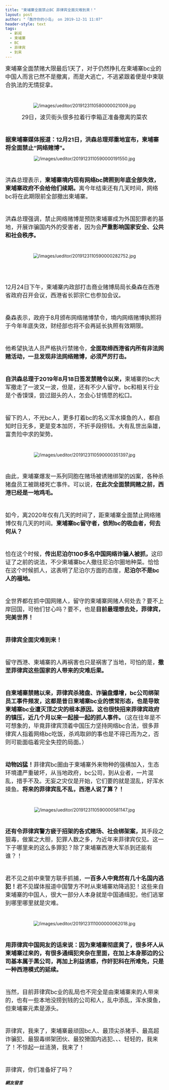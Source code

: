 ```yaml
---
title: "柬埔寨全面禁止BC 菲律宾全面灾难到来！"
layout: post
author: "「轰炸你的小岛」 on 2019-12-31 11:07"
header-style: text
tags:
  - 新闻
  - 柬埔寨
  - BC
  - 菲律宾
  - 到来
---
```


<p><span style="font-size: 18px;">柬埔寨全面禁赌大限最后1天了，对于仍然挣扎在柬埔寨bc业的中国人而言已然不是撤离，而是大逃亡，不逃紧跟着便是中柬联合执法的无情捉拿。</span></p>
<p><br></p>
<p style="text-align: center;"><img src="http://images.feileyuan.com/images/ueditor/2019123110580000021009.jpg" title="/images/ueditor/2019123110580000021009.jpg" alt="/images/ueditor/2019123110580000021009.jpg"></p>
<p style="text-align: center;"><span style="font-size: 18px;">29日，波贝街头很多拉着行李箱正准备撤离的菜农</span></p>
<p><br></p>
<p><span style="font-size: 18px;"><strong>据柬埔寨媒体报道：12月21日，洪森总理郑重地宣布，柬埔寨将全面禁止“网络赌博”。</strong></span></p>
<p style="text-align: center;"><img src="http://images.feileyuan.com/images/ueditor/2019123110590000191550.jpg" title="/images/ueditor/2019123110590000191550.jpg" alt="/images/ueditor/2019123110590000191550.jpg"></p>
<p><br></p>
<p><span style="font-size: 18px;">洪森总理表示，<strong>柬埔寨境内现有网络<span style="font-size: 18px;">bc</span>牌照到年底全部失效，柬埔寨政府不会给他们续期。</strong>离今年结束还有几天时间，网络<span style="font-size: 18px;">bc</span>将在此期限前全部撤出柬埔寨。</span></p>
<p><br></p>
<p><span style="font-size: 18px;">洪森总理强调，禁止网络赌博是预防柬埔寨成为外国犯罪者的基地，开展诈骗国内外的受害者，因为会<strong>严重影响国家安全、公共和社会秩序。</strong></span></p>
<p><br></p>
<p style="text-align: center;"><img src="http://images.feileyuan.com/images/ueditor/2019123110590000282752.jpg" title="/images/ueditor/2019123110590000282752.jpg" alt="/images/ueditor/2019123110590000282752.jpg"></p>
<p style="text-align: center;"><br></p>
<p><br></p>
<p><span style="font-size: 18px;">12月24日下午，柬埔寨内政部打击商业赌博局局长桑森在西港省政府召开会议，西港省长郭宗仁也参加会议。</span></p>
<p><br></p>
<p><span style="font-size: 18px;">桑森表示，政府于8月颁布网络赌博禁令，境内网络赌博执照将于今年年底失效，财经部也将不会再延长执照有效期限。</span></p>
<p><br></p>
<p><span style="font-size: 18px;">他希望执法人员严格执行禁赌令，<strong>全面取缔西港省内所有非法网赌活动，一旦发现非法网络赌博，必须严厉打击。</strong></span></p>
<p><br></p>
<p><strong><span style="font-size: 18px;">自洪森总理于2019年8月18日签发禁赌令以来，</span></strong><span style="font-size: 18px;">柬埔寨的<span style="font-size: 18px;">bc</span>大军撤走了一波又一波，但是，还有不少人留守。<span style="font-size: 18px;">bc</span>和相关行业是个香馍馍，尝过甜头的人，怎会心甘情愿的松口。</span></p>
<p><br></p>
<p><span style="font-size: 18px;">留下的人，不光<span style="font-size: 18px;">bc</span>人，更多打着<span style="font-size: 18px;">bc</span>的名义浑水摸鱼的人，都自知时日无多，更是变本加厉，不折手段捞钱。大有乱世出枭雄，富贵险中求的架势。</span></p>
<p><br></p>
<p style="text-align: center;"><img src="http://images.feileyuan.com/images/ueditor/2019123110590000351397.jpg" title="/images/ueditor/2019123110590000351397.jpg" alt="/images/ueditor/2019123110590000351397.jpg"></p>
<p><br></p>
<p><span style="font-size: 18px;">由此，柬埔寨爆发一系列同胞在赌场被诱赌绑架的凶案，各种杀猪盘员工被跳楼死亡事件。可以说，<strong>在此次全面禁网赌之前，西港已经是一地鸡毛。</strong></span></p>
<p><br></p>
<p><span style="font-size: 18px;">如今，离2020年仅有几天的时间了，距柬埔寨全面禁止网络赌博仅有几天的时间。<strong>柬埔寨<span style="font-size: 18px;">bc</span>留守者，依附<span style="font-size: 18px;">bc</span>的吸血者，何去何从？</strong></span></p>
<p><br></p>
<p><span style="font-size: 18px;">恰在这个时候，<strong>传出尼泊尔100多名中国网络诈骗人被抓，</strong>这印证了之前的说法，不少柬埔寨<span style="font-size: 18px;">bc</span>人撤往尼泊尔圈地种菜。恰恰在这个时候抓人，这表明了尼泊尔方面的态度，<strong>尼泊尔不是<span style="font-size: 18px;">bc</span>人的福地。</strong></span></p>
<p><br></p>
<p><span style="font-size: 18px;">全世界都在抓中国网赌人，留守的柬埔寨网赌人何处去？要不上岸回国，可他们甘心吗？要不，也是<strong>目前最理想去处，菲律宾，完美世界！</strong></span></p>
<p><br></p>
<p><strong><span style="font-size: 18px;">菲律宾全面灾难到来！</span></strong></p>
<p><br></p>
<p><span style="font-size: 18px;">留守西港、柬埔寨的人再祸害也只是祸害了当地，可怕的是，<strong>撤至菲律宾这些国家的人带来的灾难后果。</strong></span></p>
<p><br></p>
<p><strong><span style="font-size: 18px;">自柬埔寨禁赌以来，菲律宾杀猪盘、诈骗盘爆增，<span style="font-size: 18px;">bc</span>公司绑架员工事件频发，这都是昔日柬埔寨<span style="font-size: 18px;">bc</span>业的惯常形态，也是导致柬埔寨bc业遭灭顶之灾的根本原因。这也很快招来菲律宾政府的镇压，近几个月以来一起接一起的抓人事件。</span></strong><span style="font-size: 18px;">（这在往年是不可想象的，毕竟菲律宾顶着中国压力坚持网络<span style="font-size: 18px;">bc</span>合法，很多菲律宾人指着网络<span style="font-size: 18px;">bc</span>吃饭，杀鸡取卵的事也是不得已而为之，否则可能面临着完全失控的局面。）</span></p>
<p><br></p>
<p><strong><span style="font-size: 18px;">动物凶猛！</span></strong><span style="font-size: 18px;">菲律宾<span style="font-size: 18px;">bc</span>圈由于柬埔寨外来物种的强横加入，生态环境遭严重破坏，从当地政府，<span style="font-size: 18px;">bc</span>公司，到从业者，一片混乱，措手不及。无妄之灾仅是开始，它们要的就是混乱，好浑水摸鱼。<strong>将来的菲律宾乱不乱，西港人说了算？！</strong></span></p>
<p><br></p>
<p style="text-align: center;"><img src="http://images.feileyuan.com/images/ueditor/2019123110590000581147.jpg" title="/images/ueditor/2019123110590000581147.jpg" alt="/images/ueditor/2019123110590000581147.jpg"></p>
<p><br></p>
<p><strong><span style="font-size: 18px;">还有令菲律宾警方疲于招架的各式赌场、社会绑架案，</span></strong><span style="font-size: 18px;">其手段之狠毒，做案之大胆，犯罪人数之多，为近年来菲律宾仅见。这一下子哪里来的这么多罪犯？除了柬埔寨西港大军杀到还能有谁？！</span></p>
<p><br></p>
<p><span style="font-size: 18px;">君不见之前中柬警方联手抓捕，<strong>一百多人中竟然有几十名国内逃犯！</strong>君不见媒体报道中国警方不时从柬埔寨劝降逃犯！这些来自柬埔寨的中国人，很大一部分人本身就是中国通缉犯，他们逃窜到哪里哪里就是灾难。</span></p>
<p><br></p>
<p style="text-align: center;"><img src="http://images.feileyuan.com/images/ueditor/2019123111000000062018.jpg" title="/images/ueditor/2019123111000000062018.jpg" alt="/images/ueditor/2019123111000000062018.jpg"></p>
<p><br></p>
<p><strong><span style="font-size: 18px;">用菲律宾中国网友的话来说：因为柬埔寨彻底黄了，很多坏人从柬埔寨过来的，有很多通缉犯夹杂在里面，在加上本身那边的公司基本属于黑公司，再加上利益诱惑，作奸犯科在所难免，只是一种西港模式的延续。</span></strong></p>
<p><br></p>
<p><span style="font-size: 18px;">当然，目前菲律宾<span style="font-size: 18px;">bc</span>业的乱局也不完全是由柬埔寨来的人带来的，也有一些本地没捞到钱的公司和人，乱中添乱，浑水摸鱼，但柬埔寨元素是源头。</span></p>
<p><br></p>
<p><span style="font-size: 18px;">菲律宾，我来了，柬埔寨最顽固<span style="font-size: 18px;">bc</span>人、最顶尖杀猪手、最高超诈骗犯、最狠毒绑架团伙、最狡猾国内逃犯、、、轻轻的，我来了！不惊起一丝涟漪，我来了！</span></p>
<p><br></p>
<p><span style="font-size: 18px;">菲律宾，你们准备好了吗？</span></p>

##### 網友發言 

